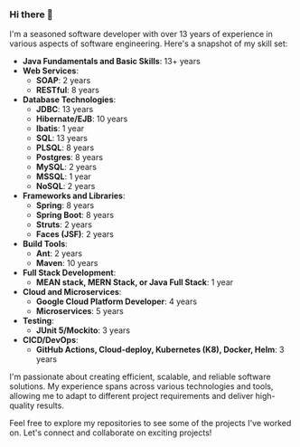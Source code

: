 
### Hi there 👋

I'm a seasoned software developer with over 13 years of experience in various aspects of software engineering. Here's a snapshot of my skill set:

-   **Java Fundamentals and Basic Skills**: 13+ years
-   **Web Services**:
    -   **SOAP**: 2 years
    -   **RESTful**: 8 years
-   **Database Technologies**:
    -   **JDBC**: 13 years
    -   **Hibernate/EJB**: 10 years
    -   **Ibatis**: 1 year
    -   **SQL**: 13 years
    -   **PLSQL**: 8 years
    -   **Postgres**: 8 years
    -   **MySQL**: 2 years
    -   **MSSQL**: 1 year
    -   **NoSQL**: 2 years
-   **Frameworks and Libraries**:
    -   **Spring**: 8 years
    -   **Spring Boot**: 8 years
    -   **Struts**: 2 years
    -   **Faces (JSF)**: 2 years
-   **Build Tools**:
    -   **Ant**: 2 years
    -   **Maven**: 10 years
-   **Full Stack Development**:
    -   **MEAN stack, MERN Stack, or Java Full Stack**: 1 year
-   **Cloud and Microservices**:
    -   **Google Cloud Platform Developer**: 4 years
    -   **Microservices**: 5 years
-   **Testing**:
    -   **JUnit 5/Mockito**: 3 years
-   **CICD/DevOps**:
    -   **GitHub Actions, Cloud-deploy, Kubernetes (K8), Docker, Helm**: 3 years

I'm passionate about creating efficient, scalable, and reliable software solutions. My experience spans across various technologies and tools, allowing me to adapt to different project requirements and deliver high-quality results.

Feel free to explore my repositories to see some of the projects I've worked on. Let's connect and collaborate on exciting projects!
